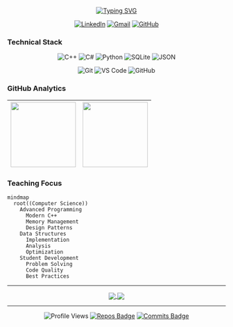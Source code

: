 <div align="center">

[![Typing SVG](https://readme-typing-svg.demolab.com?font=Fira+Code&weight=500&size=20&duration=3000&pause=1000&color=2196F3&center=true&vCenter=true&random=false&width=435&lines=Or+Ishlach;Advanced+Programming+Instructor)](https://git.io/typing-svg)

[![LinkedIn](https://img.shields.io/badge/-LinkedIn-0077B5?style=for-the-badge&logo=linkedin&logoColor=white)](www.linkedin.com/in/orishlach)
[![Gmail](https://img.shields.io/badge/-Gmail-D14836?style=for-the-badge&logo=gmail&logoColor=white)](mailto:orEkronot@gmail.com)
[![GitHub](https://img.shields.io/badge/-GitHub-181717?style=for-the-badge&logo=github)](https://github.com/orEkronot)

</div>

### Technical Stack

<div align="center">

![C++](https://img.shields.io/badge/C++-00599C?style=flat-square&logo=c%2B%2B&logoColor=white&labelColor=00599C)
![C#](https://img.shields.io/badge/C%23-239120?style=flat-square&logo=c-sharp&logoColor=white&labelColor=239120)
![Python](https://img.shields.io/badge/Python-3776AB?style=flat-square&logo=python&logoColor=white&labelColor=3776AB)
![SQLite](https://img.shields.io/badge/SQLite-003B57?style=flat-square&logo=sqlite&logoColor=white&labelColor=003B57)
![JSON](https://img.shields.io/badge/JSON-000000?style=flat-square&logo=json&logoColor=white&labelColor=000000)

![Git](https://img.shields.io/badge/Git-F05032?style=flat-square&logo=git&logoColor=white&labelColor=F05032)
![VS Code](https://img.shields.io/badge/VS_Code-007ACC?style=flat-square&logo=visual-studio-code&logoColor=white&labelColor=007ACC)
![GitHub](https://img.shields.io/badge/GitHub-181717?style=flat-square&logo=github&logoColor=white&labelColor=181717)

</div>


### GitHub Analytics

<div align="center">

| <img height="150em" src="https://github-readme-stats.vercel.app/api?username=orEkronot&show_icons=true&theme=transparent&include_all_commits=true&count_private=true&hide_border=true"/> | <img height="150em" src="https://github-readme-stats.vercel.app/api/top-langs/?username=orEkronot&layout=compact&langs_count=7&theme=transparent&hide_border=true"/> |
| ------------- | ------------- |

</div>

### Teaching Focus

```mermaid
mindmap
  root((Computer Science))
    Advanced Programming
      Modern C++
      Memory Management
      Design Patterns
    Data Structures
      Implementation
      Analysis
      Optimization
    Student Development
      Problem Solving
      Code Quality
      Best Practices
```

---

 
<div align="center">

<a href="https://github.com/orEkronot/tigbur-1">
  <img align="center" src="https://github-readme-stats.vercel.app/api/pin/?username=orEkronot&repo=tigbur-1&theme=transparent&hide_border=true" />
</a>

<a href="https://github.com/orEkronot/tigbur3">
  <img align="center" src="https://github-readme-stats.vercel.app/api/pin/?username=orEkronot&repo=tigbur3&theme=transparent&hide_border=true" />
</a>

</div>

---

<div align="center">

![Profile Views](https://komarev.com/ghpvc/?username=orEkronot&style=flat-square&color=blue)
[![Repos Badge](https://badges.pufler.dev/repos/orEkronot)](https://badges.pufler.dev)
[![Commits Badge](https://badges.pufler.dev/commits/monthly/orEkronot)](https://badges.pufler.dev)

</div>
